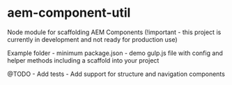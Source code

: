 # aem-component-util
Node module for scaffolding AEM Components (!important - this project is currently in development and not ready for production use)

Example folder
    - minimum package.json
    - demo gulp.js file with config and helper methods including a scaffold into your project

@TODO
    - Add tests
    - Add support for structure and navigation components
